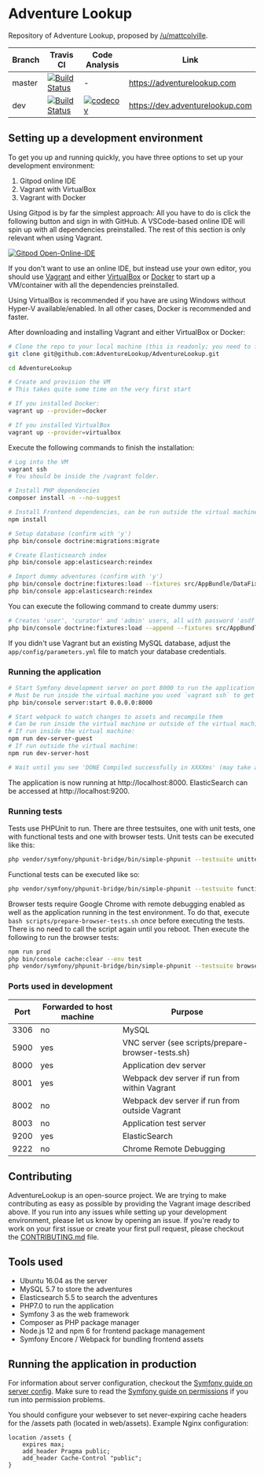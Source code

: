 # Adventure Lookup

Repository of Adventure Lookup, proposed by [/u/mattcolville](https://www.reddit.com/user/mattcolville).

| Branch | Travis CI                                        | Code Analysis                          | Link                            |
| ------ | ------------------------------------------------ | -------------------------------------- | ------------------------------- |
| master | [![Build Status][travis-svg-master]][travis-url] | -                                      | https://adventurelookup.com     |
| dev    | [![Build Status][travis-svg-dev]][travis-url]    | [![codecov][codecov-svg]][codecov-url] | https://dev.adventurelookup.com |

[travis-url]:        https://travis-ci.org/AdventureLookup/AdventureLookup
[travis-svg-master]: https://travis-ci.org/AdventureLookup/AdventureLookup.svg?branch=master
[travis-svg-dev]:    https://travis-ci.org/AdventureLookup/AdventureLookup.svg?branch=dev

[codecov-url]: https://codecov.io/gh/AdventureLookup/AdventureLookup
[codecov-svg]: https://codecov.io/gh/AdventureLookup/AdventureLookup/branch/dev/graph/badge.svg

## Setting up a development environment



To get you up and running quickly, you have three options to set up your development environment:

1. Gitpod online IDE
2. Vagrant with VirtualBox
3. Vagrant with Docker

Using Gitpod is by far the simplest approach: All you have to do is click the following button and sign in with GitHub. A VSCode-based online IDE will spin up with all dependencies preinstalled. The rest of this section is only relevant when using Vagrant.

[![Gitpod Open-Online-IDE](https://img.shields.io/badge/Gitpod-Open--Online--IDE-blue?logo=gitpod)](https://gitpod.io/#https://github.com/AdventureLookup/AdventureLookup)

If you don't want to use an online IDE, but instead use your own editor, you should use [Vagrant](https://vagrantup.com) and either [VirtualBox](https://virtualbox.org) or [Docker](https://www.docker.com/) to start up a VM/container with all the dependencies preinstalled.

Using VirtualBox is recommended if you have are using Windows without Hyper-V available/enabled. In all other cases, Docker is recommended and faster.

After downloading and installing Vagrant and either VirtualBox or Docker:

```bash
# Clone the repo to your local machine (this is readonly; you need to fork if you want write)
git clone git@github.com:AdventureLookup/AdventureLookup.git

cd AdventureLookup

# Create and provision the VM
# This takes quite some time on the very first start

# If you installed Docker:
vagrant up --provider=docker

# If you installed VirtualBox
vagrant up --provider=virtualbox
```

Execute the following commands to finish the installation:
```bash
# Log into the VM
vagrant ssh
# You should be inside the /vagrant folder.

# Install PHP dependencies
composer install -n --no-suggest

# Install Frontend dependencies, can be run outside the virtual machine
npm install

# Setup database (confirm with 'y')
php bin/console doctrine:migrations:migrate

# Create Elasticsearch index
php bin/console app:elasticsearch:reindex

# Import dummy adventures (confirm with 'y')
php bin/console doctrine:fixtures:load --fixtures src/AppBundle/DataFixtures/ORM/RandomAdventureData.php
php bin/console app:elasticsearch:reindex
```

You can execute the following command to create dummy users:
```bash
# Creates 'user', 'curator' and 'admin' users, all with password 'asdf'
php bin/console doctrine:fixtures:load --append --fixtures src/AppBundle/DataFixtures/ORM/TestUserData.php
```

If you didn't use Vagrant but an existing MySQL database, adjust the `app/config/parameters.yml` file to match your database credentials.

### Running the application

```bash
# Start Symfony development server on port 8000 to run the application
# Must be run inside the virtual machine you used `vagrant ssh` to get into earlier
php bin/console server:start 0.0.0.0:8000

# Start webpack to watch changes to assets and recompile them
# Can be run inside the virtual machine or outside of the virtual machine
# If run inside the virtual machine:
npm run dev-server-guest
# If run outside the virtual machine:
npm run dev-server-host

# Wait until you see 'DONE Compiled successfully in XXXXms' (may take a few seconds)
```

The application is now running at http://localhost:8000.
ElasticSearch can be accessed at http://localhost:9200.

### Running tests

Tests use PHPUnit to run. There are three testsuites, one with unit tests, one with functional tests
and one with browser tests.
Unit tests can be executed like this:
```bash
php vendor/symfony/phpunit-bridge/bin/simple-phpunit --testsuite unittests
```
Functional tests can be executed like so:
```bash
php vendor/symfony/phpunit-bridge/bin/simple-phpunit --testsuite functional
```
Browser tests require Google Chrome with remote debugging enabled as well as the application running in the test environment.
To do that, execute `bash scripts/prepare-browser-tests.sh` *once* before executing the tests. There is no
need to call the script again until you reboot. Then execute the following to run the browser tests:
```bash
npm run prod
php bin/console cache:clear --env test
php vendor/symfony/phpunit-bridge/bin/simple-phpunit --testsuite browser
```

### Ports used in development

| Port | Forwarded to host machine | Purpose                                           |
|------|---------------------------|---------------------------------------------------|
| 3306 | no                        | MySQL                                             |
| 5900 | yes                       | VNC server (see scripts/prepare-browser-tests.sh) |
| 8000 | yes                       | Application dev server                            |
| 8001 | yes                       | Webpack dev server if run from within Vagrant     |
| 8002 | no                        | Webpack dev server if run from outside Vagrant    |
| 8003 | no                        | Application test server                           |
| 9200 | yes                       | ElasticSearch                                     |
| 9222 | no                        | Chrome Remote Debugging                           |

## Contributing

AdventureLookup is an open-source project. We are trying to make contributing as easy
as possible by providing the Vagrant image described above. If you run into any issues
while setting up your development environment, please let us know by opening an issue.
If you're ready to work on your first issue or create your first pull request, please
checkout the [CONTRIBUTING.md](CONTRIBUTING.md) file.

## Tools used

- Ubuntu 16.04 as the server
- MySQL 5.7 to store the adventures
- Elasticsearch 5.5 to search the adventures
- PHP7.0 to run the application
- Symfony 3 as the web framework
- Composer as PHP package manager
- Node.js 12 and npm 6 for frontend package management
- Symfony Encore / Webpack for bundling frontend assets

## Running the application in production

For information about server configuration, checkout the [Symfony guide on server config](https://symfony.com/doc/current/setup/web_server_configuration.html).
Make sure to read the [Symfony guide on permissions](https://symfony.com/doc/current/setup/file_permissions.html) if you run into permission problems.

You should configure your websever to set never-expiring cache headers for
the /assets path (located in web/assets). Example Nginx configuration:

```nginx
location /assets {
    expires max;
    add_header Pragma public;
    add_header Cache-Control "public";
}
```